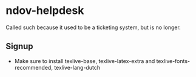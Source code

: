 ndov-helpdesk
======================
Called such because it used to be a ticketing system, but is no longer.

Signup
----
- Make sure to install texlive-base, texlive-latex-extra and texlive-fonts-recommended, texlive-lang-dutch
